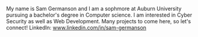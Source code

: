 My name is Sam Germanson and I am a sophmore at Auburn University
pursuing a bachelor's degree in Computer science. I am interested
in Cyber Security as well as Web Development. 
Many projects to come here, so let's connect!
LinkedIn: www.linkedin.com/in/sam-germanson

<!---
stg0025/stg0025 is a ✨ special ✨ repository because its `README.md` (this file) appears on your GitHub profile.
You can click the Preview link to take a look at your changes.
--->
